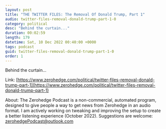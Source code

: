 ```yaml
---
layout: post
title: "THE TWITTER FILES: The Removal Of Donald Trump, Part 1"
audio: twitter-files-removal-donald-trump-part-1-0
category: political
desc: "Behind the curtain..."
duration: 00:02:59
length: 179
datetime: Sat, 10 Dec 2022 00:40:00 +0000
tags: podcast
guid: twitter-files-removal-donald-trump-part-1-0
order: 1
---
```

Behind the curtain...

Link: [https://www.zerohedge.com/political/twitter-files-removal-donald-trump-part-1](https://www.zerohedge.com/political/twitter-files-removal-donald-trump-part-1)

About: The Zerohedge Podcast is a non-commercial, automated program, designed to give people a way to get news from Zerohedge in an audio format.  I am actively working on tweaking and improving the setup to create a better listening experience (October 2022).  Suggestions are welcome: [zerohedgePodcast@outlook.com](mailto:zerohedgePodcast@outlook.com)